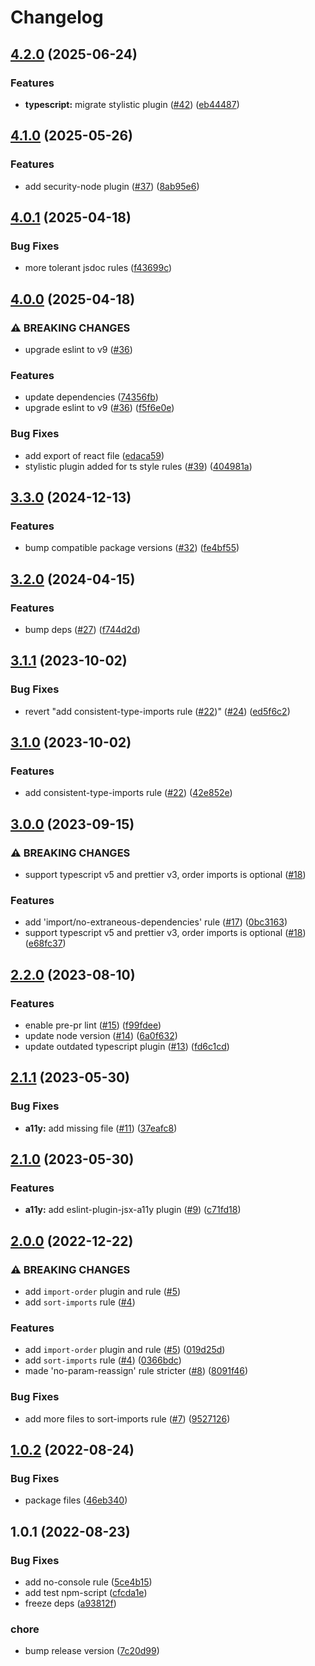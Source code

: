 # Changelog

## [4.2.0](https://github.com/gravity-ui/eslint-config/compare/v4.1.0...v4.2.0) (2025-06-24)


### Features

* **typescript:** migrate stylistic plugin ([#42](https://github.com/gravity-ui/eslint-config/issues/42)) ([eb44487](https://github.com/gravity-ui/eslint-config/commit/eb444872c0134a47b633b326f89ce728238cb1c8))

## [4.1.0](https://github.com/gravity-ui/eslint-config/compare/v4.0.1...v4.1.0) (2025-05-26)


### Features

* add security-node plugin ([#37](https://github.com/gravity-ui/eslint-config/issues/37)) ([8ab95e6](https://github.com/gravity-ui/eslint-config/commit/8ab95e6ac794b56018761ef7f6002ca0536b92a6))

## [4.0.1](https://github.com/gravity-ui/eslint-config/compare/v4.0.0...v4.0.1) (2025-04-18)


### Bug Fixes

* more tolerant jsdoc rules ([f43699c](https://github.com/gravity-ui/eslint-config/commit/f43699cfb34e581d5867652a9d487dc86dcc16fc))

## [4.0.0](https://github.com/gravity-ui/eslint-config/compare/v3.3.0...v4.0.0) (2025-04-18)


### ⚠ BREAKING CHANGES

* upgrade eslint to v9 ([#36](https://github.com/gravity-ui/eslint-config/issues/36))

### Features

* update dependencies ([74356fb](https://github.com/gravity-ui/eslint-config/commit/74356fb60bc5cec95f599a3117d1201c815576d0))
* upgrade eslint to v9 ([#36](https://github.com/gravity-ui/eslint-config/issues/36)) ([f5f6e0e](https://github.com/gravity-ui/eslint-config/commit/f5f6e0e60d976fc5d7ff74af789dbd382b04d524))


### Bug Fixes

* add export of react file ([edaca59](https://github.com/gravity-ui/eslint-config/commit/edaca59c283a3a1558cf10dde1866cc4e0a08017))
* stylistic plugin added for ts style rules ([#39](https://github.com/gravity-ui/eslint-config/issues/39)) ([404981a](https://github.com/gravity-ui/eslint-config/commit/404981aea697c0824a678f6ee238c96c7760102d))

## [3.3.0](https://github.com/gravity-ui/eslint-config/compare/v3.2.0...v3.3.0) (2024-12-13)


### Features

* bump compatible package versions ([#32](https://github.com/gravity-ui/eslint-config/issues/32)) ([fe4bf55](https://github.com/gravity-ui/eslint-config/commit/fe4bf559e11fab1e2fab9a9b87f190ed6e89e3c8))

## [3.2.0](https://github.com/gravity-ui/eslint-config/compare/v3.1.1...v3.2.0) (2024-04-15)


### Features

* bump deps ([#27](https://github.com/gravity-ui/eslint-config/issues/27)) ([f744d2d](https://github.com/gravity-ui/eslint-config/commit/f744d2d17b01b883a3dc82faa5c40cf0ac9f68f8))

## [3.1.1](https://github.com/gravity-ui/eslint-config/compare/v3.1.0...v3.1.1) (2023-10-02)


### Bug Fixes

* revert "add consistent-type-imports rule ([#22](https://github.com/gravity-ui/eslint-config/issues/22))" ([#24](https://github.com/gravity-ui/eslint-config/issues/24)) ([ed5f6c2](https://github.com/gravity-ui/eslint-config/commit/ed5f6c267a5fbcdfdc135260a29240a0da52cc42))

## [3.1.0](https://github.com/gravity-ui/eslint-config/compare/v3.0.0...v3.1.0) (2023-10-02)


### Features

* add consistent-type-imports rule ([#22](https://github.com/gravity-ui/eslint-config/issues/22)) ([42e852e](https://github.com/gravity-ui/eslint-config/commit/42e852ebdb4945d0748dbdac6d9192c8cc1fb296))

## [3.0.0](https://github.com/gravity-ui/eslint-config/compare/v2.2.0...v3.0.0) (2023-09-15)


### ⚠ BREAKING CHANGES

* support typescript v5 and prettier v3, order imports is optional ([#18](https://github.com/gravity-ui/eslint-config/issues/18))

### Features

* add 'import/no-extraneous-dependencies' rule ([#17](https://github.com/gravity-ui/eslint-config/issues/17)) ([0bc3163](https://github.com/gravity-ui/eslint-config/commit/0bc3163569a716ec6294ac60b1a0ab1ee0e1a368))
* support typescript v5 and prettier v3, order imports is optional ([#18](https://github.com/gravity-ui/eslint-config/issues/18)) ([e68fc37](https://github.com/gravity-ui/eslint-config/commit/e68fc370ab1dd49b181c80c3dc68f35ab6f38781))

## [2.2.0](https://github.com/gravity-ui/eslint-config/compare/v2.1.1...v2.2.0) (2023-08-10)


### Features

* enable pre-pr lint ([#15](https://github.com/gravity-ui/eslint-config/issues/15)) ([f99fdee](https://github.com/gravity-ui/eslint-config/commit/f99fdee32f4823803f110ada188fa4d5adb955fd))
* update node version ([#14](https://github.com/gravity-ui/eslint-config/issues/14)) ([6a0f632](https://github.com/gravity-ui/eslint-config/commit/6a0f63223420cbf55a08b4a43ae5c4108bcf7aeb))
* update outdated typescript plugin ([#13](https://github.com/gravity-ui/eslint-config/issues/13)) ([fd6c1cd](https://github.com/gravity-ui/eslint-config/commit/fd6c1cdf7050235ef540bc8f31b112210540c4a3))

## [2.1.1](https://github.com/gravity-ui/eslint-config/compare/v2.1.0...v2.1.1) (2023-05-30)


### Bug Fixes

* **a11y:** add missing file ([#11](https://github.com/gravity-ui/eslint-config/issues/11)) ([37eafc8](https://github.com/gravity-ui/eslint-config/commit/37eafc8f1275656e852d832ce0c4ef933346b003))

## [2.1.0](https://github.com/gravity-ui/eslint-config/compare/v2.0.0...v2.1.0) (2023-05-30)


### Features

* **a11y:** add eslint-plugin-jsx-a11y plugin ([#9](https://github.com/gravity-ui/eslint-config/issues/9)) ([c71fd18](https://github.com/gravity-ui/eslint-config/commit/c71fd18ac618b1450d200821659a751d1f1538a5))

## [2.0.0](https://github.com/gravity-ui/eslint-config/compare/v1.0.2...v2.0.0) (2022-12-22)


### ⚠ BREAKING CHANGES

* add `import-order` plugin and rule ([#5](https://github.com/gravity-ui/eslint-config/issues/5))
* add `sort-imports` rule ([#4](https://github.com/gravity-ui/eslint-config/issues/4))

### Features

* add `import-order` plugin and rule ([#5](https://github.com/gravity-ui/eslint-config/issues/5)) ([019d25d](https://github.com/gravity-ui/eslint-config/commit/019d25d18cf2ad907d917aa65d842c546fa8bb7c))
* add `sort-imports` rule ([#4](https://github.com/gravity-ui/eslint-config/issues/4)) ([0366bdc](https://github.com/gravity-ui/eslint-config/commit/0366bdce1d81f83acb9222f9cbff538883b5bec8))
* made 'no-param-reassign' rule stricter ([#8](https://github.com/gravity-ui/eslint-config/issues/8)) ([8091f46](https://github.com/gravity-ui/eslint-config/commit/8091f46a9aef819fa4907a565ac8571331aa6f73))


### Bug Fixes

* add more files to sort-imports rule ([#7](https://github.com/gravity-ui/eslint-config/issues/7)) ([9527126](https://github.com/gravity-ui/eslint-config/commit/9527126c472b533b5107073c0bcb0a164f9deb9c))

## [1.0.2](https://github.com/gravity-ui/eslint-config/compare/v1.0.1...v1.0.2) (2022-08-24)


### Bug Fixes

* package files ([46eb340](https://github.com/gravity-ui/eslint-config/commit/46eb340661058f9eec269cf7fe16c0c2924b1977))

## 1.0.1 (2022-08-23)


### Bug Fixes

* add no-console rule ([5ce4b15](https://github.com/gravity-ui/eslint-config/commit/5ce4b1530ae00e1876806f0cd0617b433727d2a8))
* add test npm-script ([cfcda1e](https://github.com/gravity-ui/eslint-config/commit/cfcda1e9c45a0eba0c5851edea009aa5297f20e0))
* freeze deps ([a93812f](https://github.com/gravity-ui/eslint-config/commit/a93812ff0b1804365c793d592a68c2d1a63cbb52))


### chore

* bump release version ([7c20d99](https://github.com/gravity-ui/eslint-config/commit/7c20d9942618a9ec4500aefadc95be7473bd74fd))
